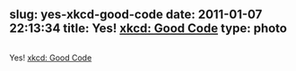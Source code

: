 slug: yes-xkcd-good-code
date: 2011-01-07 22:13:34
title: Yes! [xkcd: Good Code](http://xkcd.com/844/)
type: photo
---

<a href="http://xkcd.com/844/"><img src="{{@asset.url swerner/tumblr/2011-01-07-yes-xkcd-good-code-cd95024e48.png}}" alt=""/></a>

Yes! [xkcd: Good Code](http://xkcd.com/844/)

